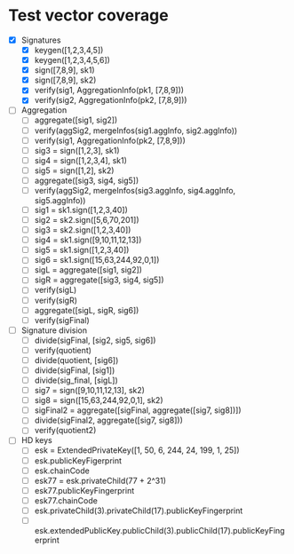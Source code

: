 # Test vector coverage

- [x] Signatures
  - [x] keygen([1,2,3,4,5])
  - [x] keygen([1,2,3,4,5,6])
  - [x] sign([7,8,9], sk1)
  - [x] sign([7,8,9], sk2)
  - [x] verify(sig1, AggregationInfo(pk1, [7,8,9]))
  - [x] verify(sig2, AggregationInfo(pk2, [7,8,9]))

- [ ] Aggregation
  - [ ] aggregate([sig1, sig2])
  - [ ] verify(aggSig2, mergeInfos(sig1.aggInfo, sig2.aggInfo))
  - [ ] verify(sig1, AggregationInfo(pk2, [7,8,9]))
  - [ ] sig3 = sign([1,2,3], sk1)
  - [ ] sig4 = sign([1,2,3,4], sk1)
  - [ ] sig5 = sign([1,2], sk2)
  - [ ] aggregate([sig3, sig4, sig5])
  - [ ] verify(aggSig2, mergeInfos(sig3.aggInfo, sig4.aggInfo, sig5.aggInfo))
  - [ ] sig1 = sk1.sign([1,2,3,40])
  - [ ] sig2 = sk2.sign([5,6,70,201])
  - [ ] sig3 = sk2.sign([1,2,3,40])
  - [ ] sig4 = sk1.sign([9,10,11,12,13])
  - [ ] sig5 = sk1.sign([1,2,3,40])
  - [ ] sig6 = sk1.sign([15,63,244,92,0,1])
  - [ ] sigL = aggregate([sig1, sig2])
  - [ ] sigR = aggregate([sig3, sig4, sig5])
  - [ ] verify(sigL)
  - [ ] verify(sigR)
  - [ ] aggregate([sigL, sigR, sig6])
  - [ ] verify(sigFinal)

- [ ] Signature division
  - [ ] divide(sigFinal, [sig2, sig5, sig6])
  - [ ] verify(quotient)
  - [ ] divide(quotient, [sig6])
  - [ ] divide(sigFinal, [sig1])
  - [ ] divide(sig\_final, [sigL])
  - [ ] sig7 = sign([9,10,11,12,13], sk2)
  - [ ] sig8 = sign([15,63,244,92,0,1], sk2)
  - [ ] sigFinal2 = aggregate([sigFinal, aggregate([sig7, sig8])])
  - [ ] divide(sigFinal2, aggregate([sig7, sig8]))
  - [ ] verify(quotient2)

- [ ] HD keys
  - [ ] esk = ExtendedPrivateKey([1, 50, 6, 244, 24, 199, 1, 25])
  - [ ] esk.publicKeyFigerprint
  - [ ] esk.chainCode
  - [ ] esk77 = esk.privateChild(77 + 2^31)
  - [ ] esk77.publicKeyFingerprint
  - [ ] esk77.chainCode
  - [ ] esk.privateChild(3).privateChild(17).publicKeyFingerprint
  - [ ] esk.extendedPublicKey.publicChild(3).publicChild(17).publicKeyFingerprint
